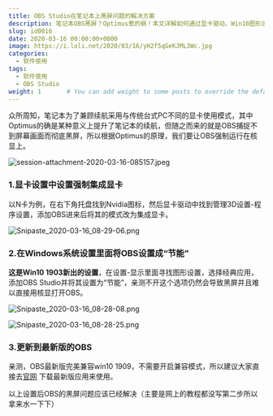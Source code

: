 ```yaml
---
title: OBS Studio在笔记本上黑屏问题的解决方案
description: 笔记本OBS黑屏？Optimus惹的祸！本文详解如何通过显卡驱动、Win10图形设置等方法，强制OBS使用核显，帮你彻底解决黑屏问题，告别录屏/直播困扰。
slug: id0016
date: 2020-03-16 00:00:00+0000
image: https://i.loli.net/2020/03/16/yH2f5qGeKJML3Wc.jpg
categories:
  - 软件使用
tags:
  - 软件使用
  - OBS Studio
weight: 1       # You can add weight to some posts to override the default sorting (date descending)
---
```


众所周知，笔记本为了兼顾续航采用与传统台式PC不同的显卡使用模式，其中Optimus的确是某种意义上提升了笔记本的续航，但随之而来的就是OBS捕捉不到屏幕画面而彻底黑屏，所以根据Optimus的原理，我们要让OBS强制运行在核显上。

![session-attachment-2020-03-16-085157.jpeg](https://i.loli.net/2020/03/16/5O1dyXYD2qTJMFP.jpg)

### 1.显卡设置中设置强制集成显卡

以N卡为例，在右下角托盘找到Nvidia图标，然后显卡驱动中找到管理3D设置-程序设置，添加OBS进来后将其的模式改为集成显卡。

![Snipaste_2020-03-16_08-29-06.png](https://i.loli.net/2020/03/16/Wen52kqViEShBHO.png)


### 2.在Windows系统设置里面将OBS设置成“节能”

**这是Win10 1903新出的设置**，在设置-显示里面寻找图形设置，选择经典应用，添加OBS Studio并将其设置为“节能”，亲测不开这个选项仍然会导致黑屏并且难以直接用核显打开OBS。

![Snipaste_2020-03-16_08-28-08.png](https://i.loli.net/2020/03/16/3qi591mcAGCjv2b.png)

![Snipaste_2020-03-16_08-28-25.png](https://i.loli.net/2020/03/16/isptSqgCBLeX261.png)


### 3.更新到最新版的OBS

亲测，OBS最新版完美兼容win10 1909，不需要开启兼容模式，所以建议大家直接去[官网](https://obsproject.com/) 下载最新版应用来使用。

以上设置后OBS的黑屏问题应该已经解决（主要是网上的教程都没写第二步所以拿来水一下下）
